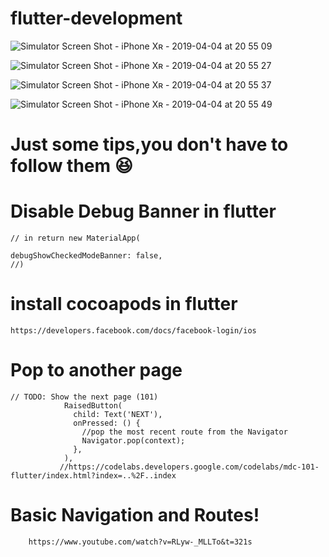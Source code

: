 # flutter-development

![Simulator Screen Shot - iPhone Xʀ - 2019-04-04 at 20 55 09](https://user-images.githubusercontent.com/38970774/55557259-0f5d8a00-571c-11e9-81d9-e5d651d9195b.png)

![Simulator Screen Shot - iPhone Xʀ - 2019-04-04 at 20 55 27](https://user-images.githubusercontent.com/38970774/55557263-11bfe400-571c-11e9-9a01-b15db17e7f4e.png)

![Simulator Screen Shot - iPhone Xʀ - 2019-04-04 at 20 55 37](https://user-images.githubusercontent.com/38970774/55557266-12f11100-571c-11e9-80d3-798b7ded19f9.png)

![Simulator Screen Shot - iPhone Xʀ - 2019-04-04 at 20 55 49](https://user-images.githubusercontent.com/38970774/55557268-14bad480-571c-11e9-9910-c515a096a1be.png)
























#  Just some tips,you don't have to follow them 😆


# Disable Debug Banner in flutter

    // in return new MaterialApp(
  
    debugShowCheckedModeBanner: false,
    //)
  
  
# install cocoapods in flutter
    https://developers.facebook.com/docs/facebook-login/ios
  
  
# Pop to another page

    // TODO: Show the next page (101) 
                RaisedButton(
                  child: Text('NEXT'),
                  onPressed: () {
                    //pop the most recent route from the Navigator
                    Navigator.pop(context);
                  },
                ),
               //https://codelabs.developers.google.com/codelabs/mdc-101-flutter/index.html?index=..%2F..index
                
             
#  Basic Navigation and Routes!

        https://www.youtube.com/watch?v=RLyw-_MLLTo&t=321s
